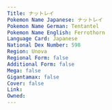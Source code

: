 ```yaml
---
﻿Title: ナットレイ
Pokemon Name Japanese: ナットレイ
Pokemon Name German: Tentantel
Pokemon Name English: Ferrothorn
Language Card: Japanese
National Dex Number: 598
Region: Unova
Regional Form: false
Additional Form: false
Mega: false
Gigantamax: false
Cover: false
Link: 
Owned: 
---
```

